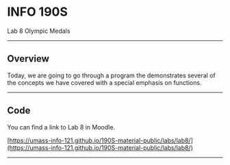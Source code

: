# INFO 190S

Lab 8 Olympic Medals

---

## Overview

Today, we are going to go through a program the demonstrates several of the concepts we have covered with a special emphasis on functions.

---

## Code

You can find a link to Lab 8 in Moodle.

[https://umass-info-121.github.io/190S-material-public/labs/lab8/](https://umass-info-121.github.io/190S-material-public/labs/lab8/)

---
